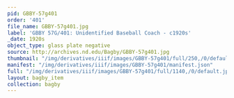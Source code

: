 ```yaml
---
pid: GBBY-57g401
order: '401'
file_name: GBBY-57g401.jpg
label: 'GBBY 57G/401: Unidentified Baseball Coach - c1920s'
_date: 1920s
object_type: glass plate negative
source: http://archives.nd.edu/Bagby/GBBY-57g401.jpg
thumbnail: "/img/derivatives/iiif/images/GBBY-57g401/full/250,/0/default.jpg"
manifest: "/img/derivatives/iiif/images/GBBY-57g401/manifest.json"
full: "/img/derivatives/iiif/images/GBBY-57g401/full/1140,/0/default.jpg"
layout: bagby_item
collection: bagby
---
```

